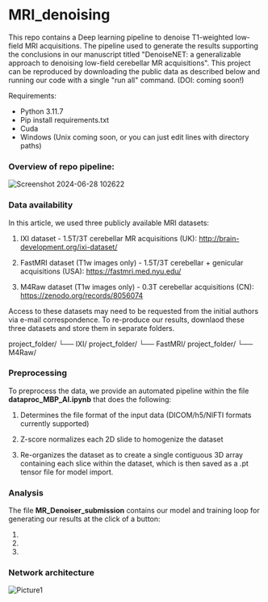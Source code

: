 # MRI_denoising

This repo contains a Deep learning pipeline to denoise T1-weighted low-field MRI acquisitions. The pipeline used to generate the results supporting the conclusions in our manuscript titled "DenoiseNET: a generalizable approach to denoising low-field cerebellar MR acquisitions". This project can be reproduced by downloading the public data as described below and running our code with a single "run all" command.
(DOI: coming soon!) 

Requirements:
- Python 3.11.7
- Pip install requirements.txt
- Cuda
- Windows (Unix coming soon, or you can just edit lines with directory paths)

### Overview of repo pipeline:
![Screenshot 2024-06-28 102622](https://github.com/erz-7/MRI_denoising/assets/74198413/17194216-360c-4dfe-8599-fa68fffaffaf)

### Data availability
In this article, we used three publicly available MRI datasets:

1. IXI dataset - 1.5T/3T cerebellar MR acquisitions (UK): http://brain-development.org/ixi-dataset/

2. FastMRI dataset (T1w images only) - 1.5T/3T cerebellar + genicular acquisitions (USA): https://fastmri.med.nyu.edu/

3. M4Raw dataset (T1w images only) - 0.3T cerebellar acquisitions (CN): https://zenodo.org/records/8056074

Access to these datasets may need to be requested from the initial authors via e-mail correspondence.
To re-produce our results, downlaod these three datasets and store them in separate folders.

project_folder/
└── IXI/
project_folder/
└── FastMRI/
project_folder/
└── M4Raw/


### Preprocessing
To preprocess the data, we provide an automated pipeline within the file **dataproc_MBP_AI.ipynb** that does the following:

1. Determines the file format of the input data (DICOM/h5/NIFTI formats currently supported)

2. Z-score normalizes each 2D slide to homogenize the dataset

3. Re-organizes the dataset as to create a single contiguous 3D array containing each slice within the dataset, which is then saved as a .pt tensor file for model import.


### Analysis
The file **MR_Denoiser_submission** contains our model and training loop for generating our results at the click of a button:

1. 

2.

3.

### Network architecture

![Picture1](https://github.com/erz-7/MRI_denoising/assets/74198413/fe8ad133-8c51-4d90-99b9-b978c901d646)

